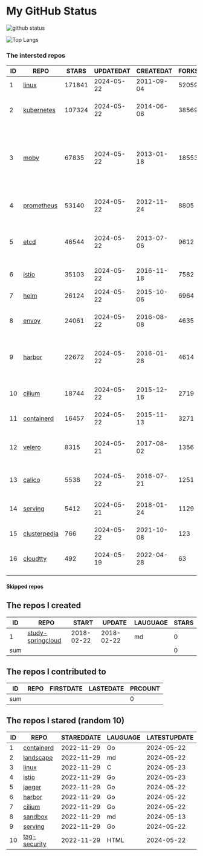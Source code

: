 # My GitHub Status

<img src="https://github-readme-stats-1.yihong0618.vercel.app/api?username=daoqingniu&show_icons=true&&&hide_title=true&count_private=true" alt="github status" />

![Top Langs](https://github-readme-stats-1.yihong0618.vercel.app/api/top-langs/?username=daoqingniu&layout=compact)

<!--START_SECTION:github_repos-->
### The intersted repos
| ID |                              REPO                               | STARS  | UPDATEDAT  | CREATEDAT  | FORKSCOUNT |                                                DESCRIPTIONS                                                |
|----|-----------------------------------------------------------------|--------|------------|------------|------------|------------------------------------------------------------------------------------------------------------|
|  1 | [linux](https://github.com/torvalds/linux)                      | 171841 | 2024-05-22 | 2011-09-04 |      52059 | Linux kernel source tree                                                                                   |
|  2 | [kubernetes](https://github.com/kubernetes/kubernetes)          | 107324 | 2024-05-22 | 2014-06-06 |      38569 | Production-Grade Container Scheduling and Management                                                       |
|  3 | [moby](https://github.com/moby/moby)                            |  67835 | 2024-05-22 | 2013-01-18 |      18553 | The Moby Project - a collaborative project for the container ecosystem to assemble container-based systems |
|  4 | [prometheus](https://github.com/prometheus/prometheus)          |  53140 | 2024-05-22 | 2012-11-24 |       8805 | The Prometheus monitoring system and time series database.                                                 |
|  5 | [etcd](https://github.com/etcd-io/etcd)                         |  46544 | 2024-05-22 | 2013-07-06 |       9612 | Distributed reliable key-value store for the most critical data of a distributed system                    |
|  6 | [istio](https://github.com/istio/istio)                         |  35103 | 2024-05-22 | 2016-11-18 |       7582 | Connect, secure, control, and observe services.                                                            |
|  7 | [helm](https://github.com/helm/helm)                            |  26124 | 2024-05-22 | 2015-10-06 |       6964 | The Kubernetes Package Manager                                                                             |
|  8 | [envoy](https://github.com/envoyproxy/envoy)                    |  24061 | 2024-05-22 | 2016-08-08 |       4635 | Cloud-native high-performance edge/middle/service proxy                                                    |
|  9 | [harbor](https://github.com/goharbor/harbor)                    |  22672 | 2024-05-22 | 2016-01-28 |       4614 | An open source trusted cloud native registry project that stores, signs, and scans content.                |
| 10 | [cilium](https://github.com/cilium/cilium)                      |  18744 | 2024-05-22 | 2015-12-16 |       2719 | eBPF-based Networking, Security, and Observability                                                         |
| 11 | [containerd](https://github.com/containerd/containerd)          |  16457 | 2024-05-22 | 2015-11-13 |       3271 | An open and reliable container runtime                                                                     |
| 12 | [velero](https://github.com/vmware-tanzu/velero)                |   8315 | 2024-05-21 | 2017-08-02 |       1356 | Backup and migrate Kubernetes applications and their persistent volumes                                    |
| 13 | [calico](https://github.com/projectcalico/calico)               |   5538 | 2024-05-22 | 2016-07-21 |       1251 | Cloud native networking and network security                                                               |
| 14 | [serving](https://github.com/knative/serving)                   |   5412 | 2024-05-21 | 2018-01-24 |       1129 | Kubernetes-based, scale-to-zero, request-driven compute                                                    |
| 15 | [clusterpedia](https://github.com/clusterpedia-io/clusterpedia) |    766 | 2024-05-22 | 2021-10-08 |        123 | The Encyclopedia of Kubernetes clusters                                                                    |
| 16 | [cloudtty](https://github.com/cloudtty/cloudtty)                |    492 | 2024-05-19 | 2022-04-28 |         63 | A Friendly Kubernetes CloudShell (Web Terminal) !                                                          |



#### Skipped repos
<!--END_SECTION:github_repos-->

<!--START_SECTION:my_github-->
## The repos I created
| ID  |                                 REPO                                 |   START    |   UPDATE   | LAUGUAGE | STARS |
|-----|----------------------------------------------------------------------|------------|------------|----------|-------|
|   1 | [study-springcloud](https://github.com/daoqingniu/study-springcloud) | 2018-02-22 | 2018-02-22 | md       |     0 |
| sum |                                                                      |            |            |          |     0 |

## The repos I contributed to
| ID  | REPO | FIRSTDATE | LASTEDATE | PRCOUNT |
|-----|------|-----------|-----------|---------|
| sum |      |           |           |       0 |

## The repos I stared (random 10)
| ID |                          REPO                          | STAREDDATE | LAUGUAGE | LATESTUPDATE |
|----|--------------------------------------------------------|------------|----------|--------------|
|  1 | [containerd](https://github.com/containerd/containerd) | 2022-11-29 | Go       | 2024-05-22   |
|  2 | [landscape](https://github.com/cncf/landscape)         | 2022-11-29 | md       | 2024-05-22   |
|  3 | [linux](https://github.com/torvalds/linux)             | 2022-11-29 | C        | 2024-05-23   |
|  4 | [istio](https://github.com/istio/istio)                | 2022-11-29 | Go       | 2024-05-23   |
|  5 | [jaeger](https://github.com/jaegertracing/jaeger)      | 2022-11-29 | Go       | 2024-05-22   |
|  6 | [harbor](https://github.com/goharbor/harbor)           | 2022-11-29 | Go       | 2024-05-22   |
|  7 | [cilium](https://github.com/cilium/cilium)             | 2022-11-29 | Go       | 2024-05-22   |
|  8 | [sandbox](https://github.com/cncf/sandbox)             | 2022-11-29 | md       | 2024-05-13   |
|  9 | [serving](https://github.com/knative/serving)          | 2022-11-29 | Go       | 2024-05-22   |
| 10 | [tag-security](https://github.com/cncf/tag-security)   | 2022-11-29 | HTML     | 2024-05-22   |

<!--END_SECTION:my_github-->
